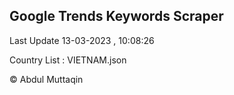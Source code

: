 

## Google Trends Keywords Scraper 
 
Last Update 13-03-2023 , 10:08:26

Country List :
VIETNAM.json



© Abdul Muttaqin 
